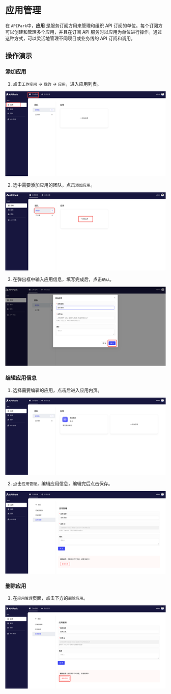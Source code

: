 # 应用管理

在 `APIPark`中，**应用** 是服务订阅方用来管理和组织 API 订阅的单位。每个订阅方可以创建和管理多个应用，并且在订阅 API 服务时以应用为单位进行操作。通过这种方式，可以灵活地管理不同项目或业务线的 API 订阅和调用。

## 操作演示
### 添加应用
1. 点击`工作空间` -> `我的` -> `应用`，进入应用列表。

![](images/2024-08-13/bf349cd7aa60747edb521d20b0e9c8f7c390473634bf1e53533281bd73cd2d8e.png)  

2. 选中需要添加应用的团队，点击`添加应用`。

![](images/2024-08-13/0560e7da6789596d5cb85339e3f9572166b174177e4b150d8b9c04a5c17cf4e4.png)  

3. 在弹出框中输入应用信息，填写完成后，点击`确认`。

![](images/2024-08-13/689cb2ce57707e62f3d8b5585f0d1dc1485cec57fb8dd997f4f431a5da897ccf.png)  

### 编辑应用信息
1. 选择需要编辑的应用，点击后进入应用内页。

![](images/2024-08-13/dbde29cc6842903bc590b0fa521891c2231d8e46fb604d67e09e48f7ea119b6d.png)  

2. 点击`应用管理`，编辑应用信息，编辑完后点击保存。

![](images/2024-08-13/4781a7c61ae807faec636c710f7dac708d8a5c176886aa31c8314994a79c62ff.png)  

### 删除应用

1. 在`应用管理`页面，点击下方的`删除应用`。

![](images/2024-08-13/d0572d0b3f5baf9ba98a281ebfd8c45a7cd927030f5d5a082e95eb1e5ebf3804.png)  
